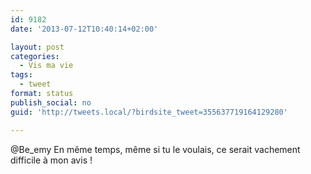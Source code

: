 ```yaml
---
id: 9182
date: '2013-07-12T10:40:14+02:00'

layout: post
categories:
  - Vis ma vie
tags:
  - tweet
format: status
publish_social: no
guid: 'http://tweets.local/?birdsite_tweet=355637719164129280'

---
```


@Be\_emy En même temps, même si tu le voulais, ce serait vachement difficile à mon avis !